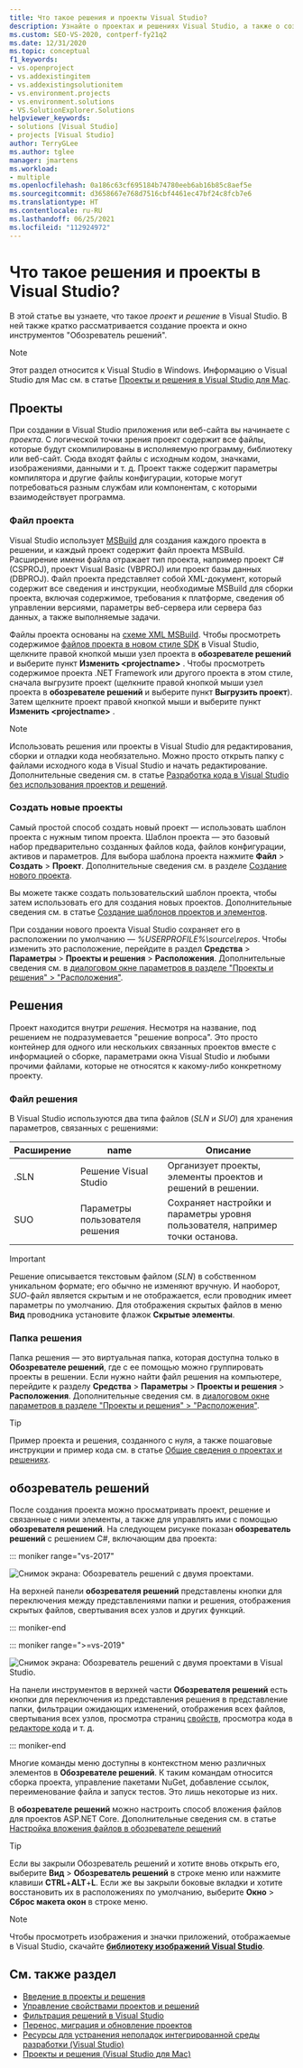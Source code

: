 ```yaml
---
title: Что такое решения и проекты Visual Studio?
description: Узнайте о проектах и решениях Visual Studio, а также о создании проектов на основе шаблона и о том, как просматривать проекты и управлять ими в Обозревателе решений.
ms.custom: SEO-VS-2020, contperf-fy21q2
ms.date: 12/31/2020
ms.topic: conceptual
f1_keywords:
- vs.openproject
- vs.addexistingitem
- vs.addexistingsolutionitem
- vs.environment.projects
- vs.environment.solutions
- VS.SolutionExplorer.Solutions
helpviewer_keywords:
- solutions [Visual Studio]
- projects [Visual Studio]
author: TerryGLee
ms.author: tglee
manager: jmartens
ms.workload:
- multiple
ms.openlocfilehash: 0a186c63cf695184b74780eeb6ab16b85c8aef5e
ms.sourcegitcommit: d3658667e768d7516cbf4461ec47bf24c8fcb7e6
ms.translationtype: HT
ms.contentlocale: ru-RU
ms.lasthandoff: 06/25/2021
ms.locfileid: "112924972"
---
```

# <a name="what-are-solutions-and-projects-in-visual-studio"></a>Что такое решения и проекты в Visual Studio?

В этой статье вы узнаете, что такое *проект* и *решение* в Visual Studio. В ней также кратко рассматривается создание проекта и окно инструментов "Обозреватель решений".

> [!NOTE]
> Этот раздел относится к Visual Studio в Windows. Информацию о Visual Studio для Mac см. в статье [Проекты и решения в Visual Studio для Mac](/visualstudio/mac/projects-and-solutions).

## <a name="projects"></a>Проекты

При создании в Visual Studio приложения или веб-сайта вы начинаете с *проекта*. С логической точки зрения проект содержит все файлы, которые будут скомпилированы в исполняемую программу, библиотеку или веб-сайт. Сюда входят файлы с исходным кодом, значками, изображениями, данными и т. д. Проект также содержит параметры компилятора и другие файлы конфигурации, которые могут потребоваться разным службам или компонентам, с которыми взаимодействует программа.

### <a name="project-file"></a>Файл проекта

Visual Studio использует [MSBuild](../msbuild/msbuild.md) для создания каждого проекта в решении, и каждый проект содержит файл проекта MSBuild. Расширение имени файла отражает тип проекта, например проект C# (CSPROJ), проект Visual Basic (VBPROJ) или проект базы данных (DBPROJ). Файл проекта представляет собой XML-документ, который содержит все сведения и инструкции, необходимые MSBuild для сборки проекта, включая содержимое, требования к платформе, сведения об управлении версиями, параметры веб-сервера или сервера баз данных, а также выполняемые задачи.

Файлы проекта основаны на [схеме XML MSBuild](../msbuild/msbuild-project-file-schema-reference.md). Чтобы просмотреть содержимое [файлов проекта в новом стиле SDK](../msbuild/how-to-use-project-sdk.md) в Visual Studio, щелкните правой кнопкой мыши узел проекта в **обозревателе решений** и выберите пункт **Изменить \<projectname\>** . Чтобы просмотреть содержимое проекта .NET Framework или другого проекта в этом стиле, сначала выгрузите проект (щелкните правой кнопкой мыши узел проекта в **обозревателе решений** и выберите пункт **Выгрузить проект**). Затем щелкните проект правой кнопкой мыши и выберите пункт **Изменить \<projectname\>** .

> [!NOTE]
> Использовать решения или проекты в Visual Studio для редактирования, сборки и отладки кода необязательно. Можно просто открыть папку с файлами исходного кода в Visual Studio и начать редактирование. Дополнительные сведения см. в статье [Разработка кода в Visual Studio без использования проектов и решений](../ide/develop-code-in-visual-studio-without-projects-or-solutions.md).

### <a name="create-new-projects"></a>Создать новые проекты

Самый простой способ создать новый проект — использовать шаблон проекта с нужным типом проекта. Шаблон проекта — это базовый набор предварительно созданных файлов кода, файлов конфигурации, активов и параметров. Для выбора шаблона проекта нажмите **Файл** > **Создать** > **Проект**. Дополнительные сведения см. в разделе [Создание нового проекта](create-new-project.md).

Вы можете также создать пользовательский шаблон проекта, чтобы затем использовать его для создания новых проектов. Дополнительные сведения см. в статье [Создание шаблонов проектов и элементов](../ide/creating-project-and-item-templates.md).

При создании нового проекта Visual Studio сохраняет его в расположении по умолчанию — *%USERPROFILE%\source\repos*. Чтобы изменить это расположение, перейдите в раздел **Средства** > **Параметры** > **Проекты и решения** > **Расположения**. Дополнительные сведения см. в [диалоговом окне параметров в разделе "Проекты и решения" > "Расположения"](./reference/projects-solutions-locations-options.md).

## <a name="solutions"></a>Решения

Проект находится внутри *решения*. Несмотря на название, под решением не подразумевается "решение вопроса". Это просто контейнер для одного или нескольких связанных проектов вместе с информацией о сборке, параметрами окна Visual Studio и любыми прочими файлами, которые не относятся к какому-либо конкретному проекту.

### <a name="solution-file"></a>Файл решения

В Visual Studio используются два типа файлов (*SLN* и *SUO*) для хранения параметров, связанных с решениями:

|Расширение|name|Описание|
|---------------|----------|-----------------|
|.SLN|Решение Visual Studio|Организует проекты, элементы проектов и решений в решении.|
|SUO|Параметры пользователя решения|Сохраняет настройки и параметры уровня пользователя, например точки останова.|

> [!IMPORTANT]
> Решение описывается текстовым файлом (*SLN*) в собственном уникальном формате; его обычно не изменяют вручную. И наоборот, *SUO*-файл является скрытым и не отображается, если проводник имеет параметры по умолчанию. Для отображения скрытых файлов в меню **Вид** проводника установите флажок **Скрытые элементы**.

### <a name="solution-folder"></a>Папка решения

Папка решения — это виртуальная папка, которая доступна только в **Обозревателе решений**, где с ее помощью можно группировать проекты в решении. Если нужно найти файл решения на компьютере, перейдите к разделу **Средства** > **Параметры** > **Проекты и решения** > **Расположения**. Дополнительные сведения см. в [диалоговом окне параметров в разделе "Проекты и решения" > "Расположения"](./reference/projects-solutions-locations-options.md).

> [!TIP]
> Пример проекта и решения, созданного с нуля, а также пошаговые инструкции и пример кода см. в статье [Общие сведения о проектах и решениях](../get-started/tutorial-projects-solutions.md).

## <a name="solution-explorer"></a>обозреватель решений

После создания проекта можно просматривать проект, решение и связанные с ними элементы, а также для управлять ими с помощью **обозревателя решений**. На следующем рисунке показан **обозреватель решений** с решением C#, включающим два проекта:

::: moniker range="vs-2017"

![Снимок экрана: Обозреватель решений с двумя проектами.](../ide/media/vs2015_solution_explorer.png)

На верхней панели **обозревателя решений** представлены кнопки для переключения между представлениями папки и решения, отображения скрытых файлов, свертывания всех узлов и других функций.

::: moniker-end

::: moniker range=">=vs-2019"

![Снимок экрана: Обозреватель решений с двумя проектами в Visual Studio.](../ide/media/solution-explorer.png)

На панели инструментов в верхней части **Обозревателя решений** есть кнопки для переключения из представления решения в представление папки, фильтрации ожидающих изменений, отображения всех файлов, свертывания всех узлов, просмотра страниц [свойств](managing-project-and-solution-properties.md), просмотра кода в [редакторе кода](writing-code-in-the-code-and-text-editor.md) и т. д.

::: moniker-end

Многие команды меню доступны в контекстном меню различных элементов в **Обозревателе решений**. К таким командам относится сборка проекта, управление пакетами NuGet, добавление ссылок, переименование файла и запуск тестов. Это лишь некоторые из них.

В **обозревателе решений** можно настроить способ вложения файлов для проектов ASP.NET Core. Дополнительные сведения см. в статье [Настройка вложения файлов в обозревателе решений](file-nesting-solution-explorer.md)

> [!TIP]
> Если вы закрыли Обозреватель решений и хотите вновь открыть его, выберите **Вид** > **Обозреватель решений** в строке меню или нажмите клавиши **CTRL**+**ALT**+**L**. Если же вы закрыли боковые вкладки и хотите восстановить их в расположениях по умолчанию, выберите **Окно** > **Сброс макета окон** в строке меню.

> [!NOTE]
> Чтобы просмотреть изображения и значки приложений, отображаемые в Visual Studio, скачайте [**библиотеку изображений Visual Studio**](https://www.microsoft.com/download/details.aspx?id=35825).

## <a name="see-also"></a>См. также раздел

- [Введение в проекты и решения](../get-started/tutorial-projects-solutions.md)
- [Управление свойствами проектов и решений](managing-project-and-solution-properties.md)
- [Фильтрация решений в Visual Studio](filtered-solutions.md)
- [Перенос, миграция и обновление проектов](../porting/port-migrate-and-upgrade-visual-studio-projects.md)
- [Ресурсы для устранения неполадок интегрированной среды разработки (Visual Studio)](./reference/resources-for-troubleshooting-integrated-development-environment-errors.md)
- [Проекты и решения (Visual Studio для Mac)](/visualstudio/mac/projects-and-solutions)
